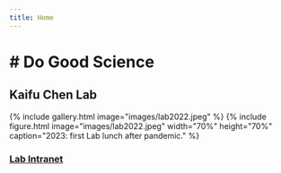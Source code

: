 ```yaml
---
title: Home
---
```

# # <i class="fas fa-microscope"></i> Do Good Science
## Kaifu Chen Lab

{%
  include gallery.html
  image="images/lab2022.jpeg"
%}
{%
  include figure.html
  image="images/lab2022.jpeg"
  width="70%"
  height="70%"
  caption="2023: first Lab lunch after pandemic."
%}

### [Lab Intranet](https://sites.google.com/site/superchenlab/)


